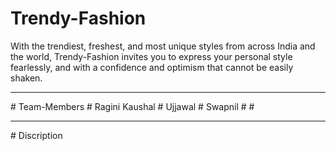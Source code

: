 # Trendy-Fashion
With the trendiest, freshest, and most unique styles from across India and the world, Trendy-Fashion invites you to express your personal style fearlessly, and with a confidence and optimism that cannot be easily shaken.
<hr/>
# Team-Members
  # Ragini Kaushal
  # Ujjawal
  # Swapnil
  # 
  #
<hr/>
# Discription


